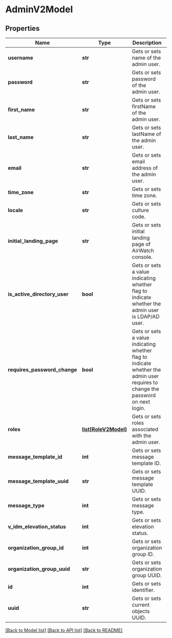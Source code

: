 # AdminV2Model

## Properties
Name | Type | Description | Notes
------------ | ------------- | ------------- | -------------
**username** | **str** | Gets or sets name of the admin user. | [optional] 
**password** | **str** | Gets or sets password of the admin user. | [optional] 
**first_name** | **str** | Gets or sets firstName of the admin user. | [optional] 
**last_name** | **str** | Gets or sets lastName of the admin user. | [optional] 
**email** | **str** | Gets or sets email address of the admin user. | [optional] 
**time_zone** | **str** | Gets or sets time zone. | [optional] 
**locale** | **str** | Gets or sets culture code. | [optional] 
**initial_landing_page** | **str** | Gets or sets initial landing page of AirWatch console. | [optional] 
**is_active_directory_user** | **bool** | Gets or sets a value indicating whether flag to indicate whether the admin user is LDAP/AD user. | [optional] 
**requires_password_change** | **bool** | Gets or sets a value indicating whether flag to indicate whether the admin user requires to change the password on next login. | [optional] 
**roles** | [**list[RoleV2Model]**](RoleV2Model.md) | Gets or sets roles associated with the admin user. | [optional] 
**message_template_id** | **int** | Gets or sets message template ID. | [optional] 
**message_template_uuid** | **str** | Gets or sets message template UUID. | [optional] 
**message_type** | **int** | Gets or sets message type. | [optional] 
**v_idm_elevation_status** | **int** | Gets or sets elevation status. | [optional] 
**organization_group_id** | **int** | Gets or sets organization group ID. | [optional] 
**organization_group_uuid** | **str** | Gets or sets organization group UUID. | [optional] 
**id** | **int** | Gets or sets identifier. | [optional] 
**uuid** | **str** | Gets or sets current objects UUID. | [optional] 

[[Back to Model list]](../README.md#documentation-for-models) [[Back to API list]](../README.md#documentation-for-api-endpoints) [[Back to README]](../README.md)


